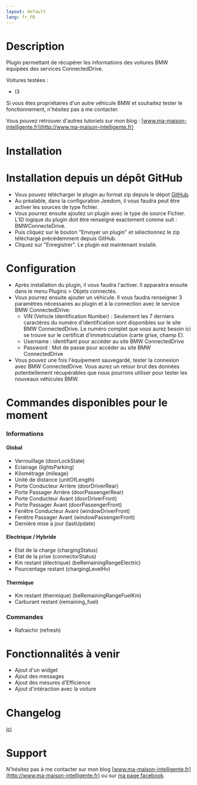 ```yaml
---
layout: default
lang: fr_FR
---
```


Description
===

Plugin permettant de récupérer les informations des voitures BMW équipées des services ConnectedDrive.

Voitures testées :
- I3

Si vous êtes propriétaires d'un autre véhicule BMW et souhaitez tester le fonctionnement, n'hésitez pas à me contacter.

Vous pouvez retrouver d'autres tutoriels sur mon blog : [www.ma-maison-intelligente.fr](http://www.ma-maison-intelligente.fr)

Installation
===

# Installation depuis un dépôt GitHub #
- Vous pouvez télécharger le plugin au format zip depuis le dépot [GitHub](https://github.com/flabadens/BMWConnectedDrive).
- Au préalable, dans la configuration Jeedom, il vous faudra peut être activer les sources de type fichier.
- Vous pourrez ensuite ajoutez un plugin avec le type de source Fichier. L’ID logique du plugin doit être renseigné exactement comme suit : BMWConnecteDrive.
- Puis cliquez sur le bouton "Envoyer un plugin" et sélectionnez le zip téléchargé précédemment depuis GitHub.
- Cliquez sur "Enregistrer". Le plugin est maintenant installé.


Configuration
===

- Après installation du plugin, il vous faudra l'activer. Il apparaitra ensuite dans le menu Plugins > Objets connectés.
- Vous pourrez ensuite ajouter un véhicule.
Il vous faudra renseigner 3 paramètres nécessaires au plugin et à la connection avec le service BMW ConnectedDrive:
  - VIN (Vehicle Identification Number) : Seulement les 7 derniers caractères du numéro d'identification sont disponibles sur le site BMW ConnectedDrive. Le numéro complet que vous aurez besoin ici se trouve sur le certificat d'immatriculation (carte grise, champ E).
  - Username : identifiant pour accéder au site BMW ConnectedDrive
  - Password : Mot de passe pour accéder au site BMW ConnectedDrive
- Vous pouvez une fois l'équipement sauvegardé, tester la connexion avec BMW ConnectedDrive. Vous aurez un retour brut des données potentiellement récupérables que nous pourrons utiliser pour tester les nouveaux véhicules BMW.

Commandes disponibles pour le moment
===

### Informations ###
#### Global ####
- Verrouillage (doorLockState)
- Eclairage (lightsParking)
- Kilométrage (mileage)
- Unité de distance (unitOfLength)
- Porte Conducteur Arrière (doorDriverRear)
- Porte Passager Arrière (doorPassengerRear)
- Porte Conducteur Avant (doorDriverFront)
- Porte Passager Avant (doorPassengerFront)
- Fenêtre Conducteur Avant (windowDriverFront)
- Fenêtre Passager Avant (windowPassengerFront)
- Dernière mise à jour (lastUpdate)

#### Electrique / Hybride ####
- Etat de la charge (chargingStatus)
- Etat de la prise (connectorStatus)
- Km restant (électrique) (beRemainingRangeElectric)
- Pourcentage restant (chargingLevelHv)

#### Thermique ####
- Km restant (thermique) (beRemainingRangeFuelKm)
- Carburant restant (remaining_fuel)

### Commandes ###
- Rafraichir (refresh)

Fonctionnalités à venir
===
- Ajout d'un widget
- Ajout des messages
- Ajout des mesures d'Efficience
- Ajout d'intéraction avec la voiture


Changelog
===
[ici](https://flabadens.github.io/BMWConnectedDrive/fr_FR/)

Support
===
N'hésitez pas à me contacter sur mon blog [www.ma-maison-intelligente.fr](http://www.ma-maison-intelligente.fr) ou sur [ma page facebook](https://www.facebook.com/mamaisonintelligentefr/).
